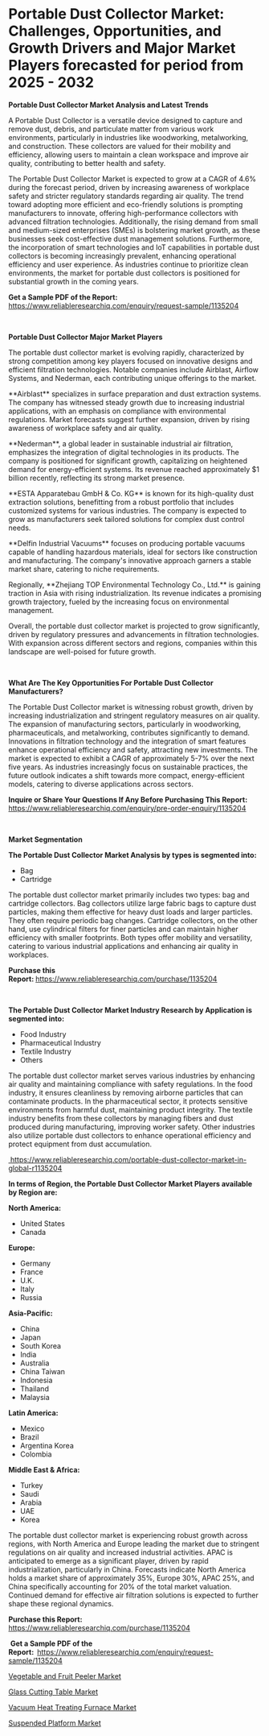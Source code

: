 <p><h1>Portable Dust Collector Market: Challenges, Opportunities, and Growth Drivers and Major Market Players forecasted for period from 2025 - 2032</h1></p><p><strong>Portable Dust Collector Market Analysis and Latest Trends</strong></p>
<p><p>A Portable Dust Collector is a versatile device designed to capture and remove dust, debris, and particulate matter from various work environments, particularly in industries like woodworking, metalworking, and construction. These collectors are valued for their mobility and efficiency, allowing users to maintain a clean workspace and improve air quality, contributing to better health and safety.</p><p>The Portable Dust Collector Market is expected to grow at a CAGR of 4.6% during the forecast period, driven by increasing awareness of workplace safety and stricter regulatory standards regarding air quality. The trend toward adopting more efficient and eco-friendly solutions is prompting manufacturers to innovate, offering high-performance collectors with advanced filtration technologies. Additionally, the rising demand from small and medium-sized enterprises (SMEs) is bolstering market growth, as these businesses seek cost-effective dust management solutions. Furthermore, the incorporation of smart technologies and IoT capabilities in portable dust collectors is becoming increasingly prevalent, enhancing operational efficiency and user experience. As industries continue to prioritize clean environments, the market for portable dust collectors is positioned for substantial growth in the coming years.</p></p>
<p><strong>Get a Sample PDF of the Report:&nbsp;</strong> <a href="https://www.reliableresearchiq.com/enquiry/request-sample/1135204?utm_campaign=1159&utm_medium=2&utm_source=Github&utm_content=ia&utm_term=18022025&utm_id=portable-dust-collector">https://www.reliableresearchiq.com/enquiry/request-sample/1135204</a></p>
<p>&nbsp;</p>
<p><strong>Portable Dust Collector Major Market Players</strong></p>
<p><p>The portable dust collector market is evolving rapidly, characterized by strong competition among key players focused on innovative designs and efficient filtration technologies. Notable companies include Airblast, Airflow Systems, and Nederman, each contributing unique offerings to the market.</p><p>**Airblast** specializes in surface preparation and dust extraction systems. The company has witnessed steady growth due to increasing industrial applications, with an emphasis on compliance with environmental regulations. Market forecasts suggest further expansion, driven by rising awareness of workplace safety and air quality.</p><p>**Nederman**, a global leader in sustainable industrial air filtration, emphasizes the integration of digital technologies in its products. The company is positioned for significant growth, capitalizing on heightened demand for energy-efficient systems. Its revenue reached approximately $1 billion recently, reflecting its strong market presence.</p><p>**ESTA Apparatebau GmbH & Co. KG** is known for its high-quality dust extraction solutions, benefitting from a robust portfolio that includes customized systems for various industries. The company is expected to grow as manufacturers seek tailored solutions for complex dust control needs.</p><p>**Delfin Industrial Vacuums** focuses on producing portable vacuums capable of handling hazardous materials, ideal for sectors like construction and manufacturing. The company's innovative approach garners a stable market share, catering to niche requirements.</p><p>Regionally, **Zhejiang TOP Environmental Technology Co., Ltd.** is gaining traction in Asia with rising industrialization. Its revenue indicates a promising growth trajectory, fueled by the increasing focus on environmental management.</p><p>Overall, the portable dust collector market is projected to grow significantly, driven by regulatory pressures and advancements in filtration technologies. With expansion across different sectors and regions, companies within this landscape are well-poised for future growth.</p></p>
<p>&nbsp;</p>
<p><strong>What Are The Key Opportunities For Portable Dust Collector Manufacturers?</strong></p>
<p><p>The Portable Dust Collector market is witnessing robust growth, driven by increasing industrialization and stringent regulatory measures on air quality. The expansion of manufacturing sectors, particularly in woodworking, pharmaceuticals, and metalworking, contributes significantly to demand. Innovations in filtration technology and the integration of smart features enhance operational efficiency and safety, attracting new investments. The market is expected to exhibit a CAGR of approximately 5-7% over the next five years. As industries increasingly focus on sustainable practices, the future outlook indicates a shift towards more compact, energy-efficient models, catering to diverse applications across sectors.</p></p>
<p><strong>Inquire or Share Your Questions If Any Before Purchasing This Report:</strong> <a href="https://www.reliableresearchiq.com/enquiry/pre-order-enquiry/1135204?utm_campaign=1159&utm_medium=2&utm_source=Github&utm_content=ia&utm_term=18022025&utm_id=portable-dust-collector">https://www.reliableresearchiq.com/enquiry/pre-order-enquiry/1135204</a></p>
<p>&nbsp;</p>
<p><strong>Market Segmentation</strong></p>
<p><strong>The Portable Dust Collector Market Analysis by types is segmented into:</strong></p>
<p><ul><li>Bag</li><li>Cartridge</li></ul></p>
<p><p>The portable dust collector market primarily includes two types: bag and cartridge collectors. Bag collectors utilize large fabric bags to capture dust particles, making them effective for heavy dust loads and larger particles. They often require periodic bag changes. Cartridge collectors, on the other hand, use cylindrical filters for finer particles and can maintain higher efficiency with smaller footprints. Both types offer mobility and versatility, catering to various industrial applications and enhancing air quality in workplaces.</p></p>
<p><strong>Purchase this Report:&nbsp;</strong><a href="https://www.reliableresearchiq.com/purchase/1135204?utm_campaign=1159&utm_medium=2&utm_source=Github&utm_content=ia&utm_term=18022025&utm_id=portable-dust-collector">https://www.reliableresearchiq.com/purchase/1135204</a></p>
<p>&nbsp;</p>
<p><strong>The Portable Dust Collector Market Industry Research by Application is segmented into:</strong></p>
<p><ul><li>Food Industry</li><li>Pharmaceutical Industry</li><li>Textile Industry</li><li>Others</li></ul></p>
<p><p>The portable dust collector market serves various industries by enhancing air quality and maintaining compliance with safety regulations. In the food industry, it ensures cleanliness by removing airborne particles that can contaminate products. In the pharmaceutical sector, it protects sensitive environments from harmful dust, maintaining product integrity. The textile industry benefits from these collectors by managing fibers and dust produced during manufacturing, improving worker safety. Other industries also utilize portable dust collectors to enhance operational efficiency and protect equipment from dust accumulation.</p></p>
<p><a href="https://www.reliableresearchiq.com/portable-dust-collector-market-in-global-r1135204?utm_campaign=1159&utm_medium=2&utm_source=Github&utm_content=ia&utm_term=18022025&utm_id=portable-dust-collector">&nbsp;https://www.reliableresearchiq.com/portable-dust-collector-market-in-global-r1135204</a></p>
<p><strong>In terms of Region, the Portable Dust Collector Market Players available by Region are:</strong></p>
<p>
    <p> <strong> North America: </strong>
        <ul>
            <li>United States</li>
            <li>Canada</li>
        </ul>
        </p> 
    <p> <strong> Europe: </strong>
        <ul>
            <li>Germany</li>
            <li>France</li>
            <li>U.K.</li>
            <li>Italy</li>
            <li>Russia</li>
        </ul>
        </p> 
    <p> <strong> Asia-Pacific: </strong>
        <ul>
            <li>China</li>
            <li>Japan</li>
            <li>South Korea</li>
            <li>India</li>
            <li>Australia</li>
            <li>China Taiwan</li>
            <li>Indonesia</li>
            <li>Thailand</li>
            <li>Malaysia</li>
        </ul>
        </p> 
    <p> <strong> Latin America: </strong>
        <ul>
            <li>Mexico</li>
            <li>Brazil</li>
            <li>Argentina Korea</li>
            <li>Colombia</li>
        </ul>
        </p> 
    <p> <strong> Middle East & Africa: </strong>
        <ul>
            <li>Turkey</li>
            <li>Saudi</li>
            <li>Arabia</li>
            <li>UAE</li>
            <li>Korea</li>
        </ul>
    </p>
    </p>
<p><p>The portable dust collector market is experiencing robust growth across regions, with North America and Europe leading the market due to stringent regulations on air quality and increased industrial activities. APAC is anticipated to emerge as a significant player, driven by rapid industrialization, particularly in China. Forecasts indicate North America holds a market share of approximately 35%, Europe 30%, APAC 25%, and China specifically accounting for 20% of the total market valuation. Continued demand for effective air filtration solutions is expected to further shape these regional dynamics.</p></p>
<p><strong>Purchase this Report: </strong><a href="https://www.reliableresearchiq.com/purchase/1135204?utm_campaign=1159&utm_medium=2&utm_source=Github&utm_content=ia&utm_term=18022025&utm_id=portable-dust-collector">https://www.reliableresearchiq.com/purchase/1135204</a></p>
<p>&nbsp;<strong>Get a Sample PDF of the Report:&nbsp;&nbsp;</strong><a href="https://www.reliableresearchiq.com/enquiry/request-sample/1135204?utm_campaign=1159&utm_medium=2&utm_source=Github&utm_content=ia&utm_term=18022025&utm_id=portable-dust-collector">https://www.reliableresearchiq.com/enquiry/request-sample/1135204</a></p>
<p><strong></strong></p>
<p><p><a href="https://github.com/zoccohaniech/Market-Research-Report-List-1/blob/main/vegetable-and-fruit-peeler-market.md?utm_campaign=1159&utm_medium=2&utm_source=Github&utm_content=ia&utm_term=18022025&utm_id=portable-dust-collector">Vegetable and Fruit Peeler Market</a></p><p><a href="https://github.com/ansanokajabi/Market-Research-Report-List-1/blob/main/glass-cutting-table-market.md?utm_campaign=1159&utm_medium=2&utm_source=Github&utm_content=ia&utm_term=18022025&utm_id=portable-dust-collector">Glass Cutting Table Market</a></p><p><a href="https://github.com/rrosasdaunas/Market-Research-Report-List-1/blob/main/vacuum-heat-treating-furnace-market.md?utm_campaign=1159&utm_medium=2&utm_source=Github&utm_content=ia&utm_term=18022025&utm_id=portable-dust-collector">Vacuum Heat Treating Furnace Market</a></p><p><a href="https://github.com/ancsyanagha/Market-Research-Report-List-1/blob/main/suspended-platform-market.md?utm_campaign=1159&utm_medium=2&utm_source=Github&utm_content=ia&utm_term=18022025&utm_id=portable-dust-collector">Suspended Platform Market</a></p></p>